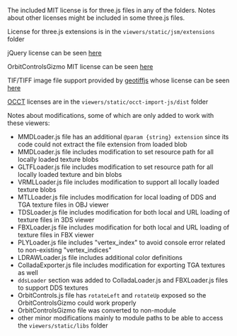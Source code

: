 

The included MIT license is for three.js files in any of the folders. Notes about other licenses might be included in some three.js files.

License for three.js extensions is in the `viewers/static/jsm/extensions` folder

jQuery license can be seen [here](https://jquery.org/license/)

OrbitControlsGizmo MIT license can be seen [here](https://github.com/Fennec-hub/ThreeOrbitControlsGizmo/blob/master/LICENSE)

TIF/TIFF image file support provided by [geotiffjs](https://github.com/geotiffjs/geotiff.js) whose license can be seen [here](https://github.com/geotiffjs/geotiff.js/blob/master/LICENSE)

[OCCT](https://github.com/kovacsv/occt-import-js) licenses are in the `viewers/static/occt-import-js/dist` folder

Notes about modifications, some of which are only added to work with these viewers:

 - MMDLoader.js file has an additional `@param {string} extension` since its code could not extract the file extension from loaded blob
 - MMDLoader.js file includes modification to set resource path for all locally loaded texture blobs
 - GLTFLoader.js file includes modification to set resource path for all locally loaded texture and bin blobs
 - VRMLLoader.js file includes modification to support all locally loaded texture blobs
 - MTLLoader.js file includes modification for local loading of DDS and TGA texture files in OBJ viewer
 - TDSLoader.js file includes modification for both local and URL loading of texture files in 3DS viewer
 - FBXLoader.js file includes modification for both local and URL loading of texture files in FBX viewer
 - PLYLoader.js file includes "vertex_index" to avoid console error related to non-existing "vertex_indices"
 - LDRAWLoader.js file includes additional color definitions
 - ColladaExporter.js file includes modification for exporting TGA textures as well
 - `ddsLoader` section was added to ColladaLoader.js and FBXLoader.js files to support DDS textures
 - OrbitControls.js file has `rotateLeft` and `rotateUp` exposed so the OrbitControlsGizmo could work properly
 - OrbitControlsGizmo file was converted to non-module
 - other minor modifications mainly to module paths to be able to access the `viewers/static/libs` folder

